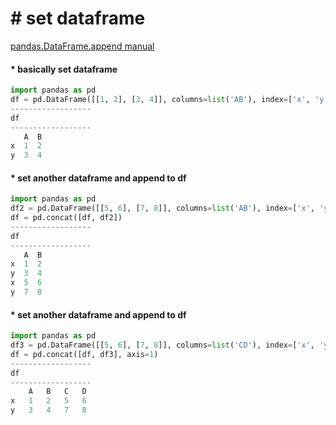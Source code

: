 # &#35; set dataframe
[pandas.DataFrame.append manual](https://pandas.pydata.org/docs/reference/api/pandas.DataFrame.append.html)

#### &#42; basically set dataframe
```python
import pandas as pd
df = pd.DataFrame([[1, 2], [3, 4]], columns=list('AB'), index=['x', 'y'])
------------------
df
------------------
   A  B
x  1  2
y  3  4
```

#### &#42; set another dataframe and append to df
```python
import pandas as pd
df2 = pd.DataFrame([[5, 6], [7, 8]], columns=list('AB'), index=['x', 'y'])
df = pd.concat([df, df2])
------------------
df
------------------
   A  B
x  1  2
y  3  4
x  5  6
y  7  8
```


#### &#42; set another dataframe and append to df
```python
import pandas as pd
df3 = pd.DataFrame([[5, 6], [7, 8]], columns=list('CD'), index=['x', 'y'])
df = pd.concat([df, df3], axis=1)
------------------
df
------------------
	A	B	C	D
x	1	2	5	6
y	3	4	7	8

```
